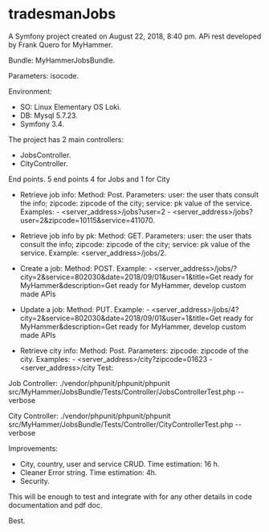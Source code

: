 tradesmanJobs
=============

A Symfony project created on August 22, 2018, 8:40 pm. APi rest developed by
Frank Quero for MyHammer.


Bundle: MyHammerJobsBundle.

Parameters: isocode.

Environment:
  - SO: Linux Elementary OS Loki.
  - DB: Mysql 5.7.23.
  - Symfony 3.4.

The project has 2 main controllers:

- JobsController.
- CityController.

End points. 5 end points 4 for Jobs and 1 for City

- Retrieve job info:
    Method: Post.
    Parameters: user: the user thats consult the info; zipcode: zipcode of the city; service: pk value of the service.
    Examples:
      - <server_address>/jobs?user=2
      - <server_address>/jobs?user=2&zipcode=10115&service=411070.

- Retrieve job info by pk:
    Method: GET.
    Parameters: user: the user thats consult the info; zipcode: zipcode of the city; service: pk value of the service.
    Example: <server_address>/jobs/2.  

- Create a job:
    Method: POST.
    Example:
      - <server_address>/jobs/?city=2&service=802030&date=2018/09/01&user=1&title=Get ready for MyHammer&description=Get ready for MyHammer, develop custom made APIs

- Update a job:
    Method: PUT.
    Example:
      - <server_address>/jobs/4?city=2&service=802030&date=2018/09/01&user=1&title=Get ready for MyHammer&description=Get ready for MyHammer, develop custom made APIs

- Retrieve city info:
    Method: Post.
    Parameters:  zipcode: zipcode of the city.
    Examples:
      - <server_address>/city?zipcode=01623
      - <server_address>/city
Test:

Job Controller: ./vendor/phpunit/phpunit/phpunit src/MyHammer/JobsBundle/Tests/Controller/JobsControllerTest.php --verbose

City Controller: ./vendor/phpunit/phpunit/phpunit src/MyHammer/JobsBundle/Tests/Controller/CityControllerTest.php --verbose

Improvements:

- City, country, user and service CRUD. Time estimation: 16 h.
- Cleaner Error string. Time estimation: 4h.
- Security.

This will be enough to test and integrate with for any other details in code documentation and pdf doc.

Best.
